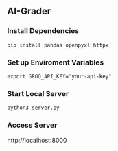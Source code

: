 ## AI-Grader

### Install Dependencies
`pip install pandas openpyxl httpx `

### Set up Enviroment Variables
`export GROQ_API_KEY="your-api-key"`

### Start Local Server
`python3 server.py`

### Access Server
http://localhost:8000
